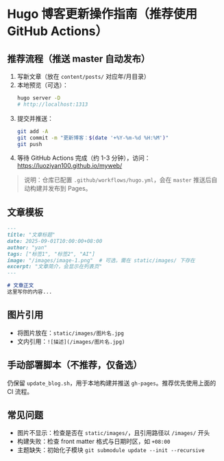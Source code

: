 # Hugo 博客更新操作指南（推荐使用 GitHub Actions）

## 推荐流程（推送 master 自动发布）
1. 写新文章（放在 `content/posts/` 对应年/月目录）
2. 本地预览（可选）：
   ```bash
   hugo server -D
   # http://localhost:1313
   ```
3. 提交并推送：
   ```bash
   git add -A
   git commit -m "更新博客：$(date '+%Y-%m-%d %H:%M')"
   git push
   ```
4. 等待 GitHub Actions 完成（约 1-3 分钟），访问：
   https://luoziyan100.github.io/myweb/

> 说明：仓库已配置 `.github/workflows/hugo.yml`，会在 `master` 推送后自动构建并发布到 Pages。

## 文章模板
```markdown
---
title: "文章标题"
date: 2025-09-01T10:00:00+08:00
author: "yan"
tags: ["标签1", "标签2", "AI"]
image: "/images/image-1.png"  # 可选，需在 static/images/ 下存在
excerpt: "文章简介，会显示在列表页"
---

# 文章正文
这里写你的内容...
```

## 图片引用
- 将图片放在：`static/images/图片名.jpg`
- 文内引用：`![描述](/images/图片名.jpg)`

## 手动部署脚本（不推荐，仅备选）
仍保留 `update_blog.sh`，用于本地构建并推送 `gh-pages`。推荐优先使用上面的 CI 流程。

## 常见问题
- 图片不显示：检查是否在 `static/images/`，且引用路径以 `/images/` 开头
- 构建失败：检查 front matter 格式与日期时区，如 `+08:00`
- 主题缺失：初始化子模块 `git submodule update --init --recursive`
